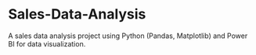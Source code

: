 # Sales-Data-Analysis
A sales data analysis project using Python (Pandas, Matplotlib) and Power BI for data visualization.

